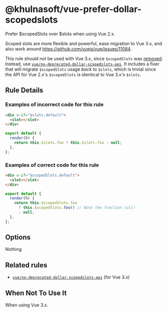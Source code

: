 # @khulnasoft/vue-prefer-dollar-scopedslots

Prefer $scopedSlots over $slots when using Vue 2.x.

Scoped slots are more flexible and powerful, ease migration to Vue 3.x, and
also work around https://github.com/vuejs/vue/issues/11084.

This rule should _not_ be used with Vue 3.x, since `$scopedSlots` was
[removed](https://v3-migration.vuejs.org/breaking-changes/slots-unification.html).
Instead, use
[`vue/no-deprecated-dollar-scopedslots-api`](https://eslint.vuejs.org/rules/no-deprecated-dollar-scopedslots-api.html).
It includes a fixer that will migrate `$scopedSlots` usage _back_ to `$slots`,
which is trivial since the API for Vue 2.x's `$scopedSlots` is identical to Vue
3.x's `$slots`.

## Rule Details

### Examples of **incorrect** code for this rule

```html
<div v-if="$slots.default">
  <slot></slot>
</div>
```

```javascript
export default {
  render(h) {
    return this.$slots.foo ? this.$slots.foo : null;
  },
};
```

### Examples of **correct** code for this rule

```html
<div v-if="$scopedSlots.default">
  <slot></slot>
</div>
```

```javascript
export default {
  render(h) {
    return this.$scopedSlots.foo
      ? this.$scopedSlots.foo() // Note the function call!
      : null;
  },
};
```

## Options

Nothing

## Related rules

- [`vue/no-deprecated-dollar-scopedslots-api`](https://eslint.vuejs.org/rules/no-deprecated-dollar-scopedslots-api.html) (for Vue 3.x)

## When Not To Use It

When using Vue 3.x.
